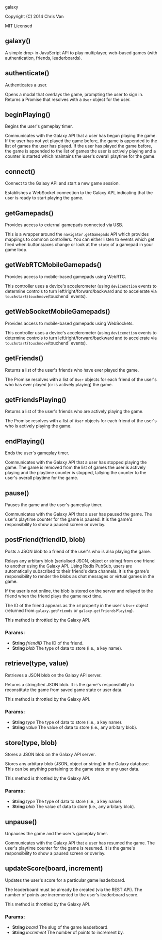 

<!-- Start /opt/galaxy-js/galaxy.js -->

galaxy

Copyright (C) 2014 Chris Van

MIT Licensed

## galaxy()

A simple drop-in JavaScript API to play multiplayer, web-based games
(with authentication, friends, leaderboards).

## authenticate()

Authenticates a user.

Opens a modal that overlays the game, prompting the user to sign in.
Returns a Promise that resolves with a `User` object for the user.

## beginPlaying()

Begins the user's gameplay timer.

Communicates with the Galaxy API that a user has begun playing the game.
If the user has not yet played the game before, the game is appended to the
list of games the user has played. If the user has played the game before,
the game is appended to the list of games the user is actively playing and
a counter is started which maintains the user's overall playtime for the
game.

## connect()

Connect to the Galaxy API and start a new game session.

Establishes a WebSocket connection to the Galaxy API, indicating that the
user is ready to start playing the game.

## getGamepads()

Provides access to external gamepads connected via USB.

This is a wrapper around the `navigator.getGamepads` API which provides
mappings to common controllers. You can either listen to events which
get fired when buttons/axes change or look at the `state` of a gamepad
in your game loop.

## getWebRTCMobileGamepads()

Provides access to mobile-based gamepads using WebRTC.

This controller uses a device's accelerometer (using `devicemotion` events
to determine controls to turn left/right/forward/backward and to accelerate
via `touchstart`/`touchmove`/touchend` events).

## getWebSocketMobileGamepads()

Provides access to mobile-based gamepads using WebSockets.

This controller uses a device's accelerometer (using `devicemotion` events
to determine controls to turn left/right/forward/backward and to accelerate
via `touchstart`/`touchmove`/touchend` events).

## getFriends()

Returns a list of the user's friends who have ever played the game.

The Promise resolves with a list of `User` objects for each friend of the
user's who has ever played (or is actively playing) the game.

## getFriendsPlaying()

Returns a list of the user's friends who are actively playing the game.

The Promise resolves with a list of `User` objects for each friend of the
user's who is actively playing the game.

## endPlaying()

Ends the user's gameplay timer.

Communicates with the Galaxy API that a user has stopped playing the game.
The game is removed from the list of games the user is actively playing and
the playtime counter is stopped, tallying the counter to the user's overall
playtime for the game.

## pause()

Pauses the game and the user's gameplay timer.

Communicates with the Galaxy API that a user has paused the game. The
user's playtime counter for the game is paused. It is the game's
responsibility to show a paused screen or overlay.

## postFriend(friendID, blob)

Posts a JSON blob to a friend of the user's who is also playing the game.

Relays any arbitary blob (serialised JSON, object or string) from one
friend to another using the Galaxy API. Using Redis PubSub, users are
automatically subscribed to their friend's data channels. It is the game's
responsibility to render the blobs as chat messages or virtual games in
the game.

If the user is not online, the blob is stored on the server and relayed
to the friend when the friend plays the game next time.

The ID of the friend appears as the `id` property in the user's `User`
object (returned from `galaxy.getFriends` or `galaxy.getFriendsPlaying`).

This method is throttled by the Galaxy API.

### Params: 

* **String** *friendID* The ID of the friend.
* **String** *blob* The type of data to store (i.e., a key name).

## retrieve(type, value)

Retrieves a JSON blob on the Galaxy API server.

Returns a stringified JSON blob. It is the game's responsibility to
reconstitute the game from saved game state or user data.

This method is throttled by the Galaxy API.

### Params: 

* **String** *type* The type of data to store (i.e., a key name).
* **String** *value* The value of data to store (i.e., any arbitary blob).

## store(type, blob)

Stores a JSON blob on the Galaxy API server.

Stores any arbitary blob (JSON, object or string) in the Galaxy database.
This can be anything pertaining to the game state or any user data.

This method is throttled by the Galaxy API.

### Params: 

* **String** *type* The type of data to store (i.e., a key name).
* **String** *blob* The value of data to store (i.e., any arbitary blob).

## unpause()

Unpauses the game and the user's gameplay timer.

Communicates with the Galaxy API that a user has resumed the game. The user's
playtime counter for the game is resumed. It is the game's responsibility
to show a paused screen or overlay.

## updateScore(board, increment)

Updates the user's score for a particular game leaderboard.

The leaderboard must be already be created (via the REST API). The number
of points are incremented to the user's leaderboard score.

This method is throttled by the Galaxy API.

### Params: 

* **String** *board* The slug of the game leaderboard.
* **String** *increment* The number of points to increment by.

<!-- End /opt/galaxy-js/galaxy.js -->

